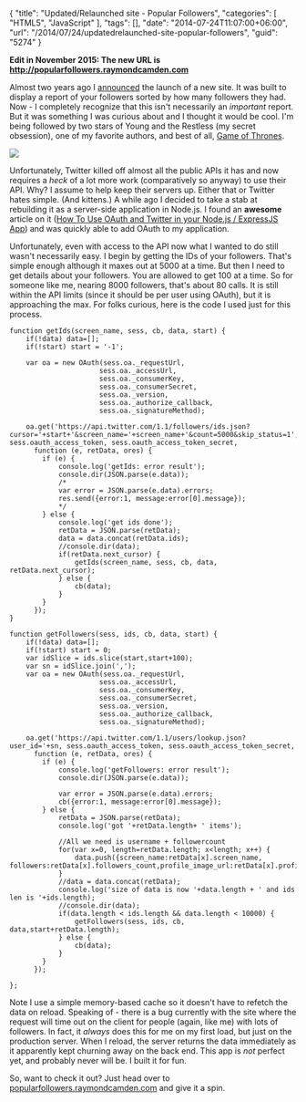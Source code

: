 {
	"title": "Updated/Relaunched site - Popular Followers",
	"categories": [
		"HTML5",
		"JavaScript"
	],
	"tags": [],
	"date": "2014-07-24T11:07:00+06:00",
	"url": "/2014/07/24/updatedrelaunched-site-popular-followers",
	"guid": "5274"
}

<strong>Edit in November 2015: The new URL is <a href="http://popularfollowers.raymondcamden.com">http://popularfollowers.raymondcamden.com</a></strong>

<p>
Almost two years ago I <a href="http://www.raymondcamden.com/2012/8/20/New-site--PopularFollowerscom">announced</a> the launch of a new site. It was built to display a report of your followers sorted by how many followers they had. Now - I completely recognize that this isn't necessarily an <i>important</i> report. But it was something I was curious about and I thought it would be cool. I'm being followed by two stars of Young and the Restless (my secret obsession), one of my favorite authors, and best of all, <a href="https://twitter.com/GameOfThrones">Game of Thrones</a>.
</p>
<!--more-->
<p>
<img src="http://static.raymondcamden.com/images/Popular_Twitter_Followers.jpg" />
</p>

<p>
Unfortunately, Twitter killed off almost all the public APIs it has and now requires a <i>heck</i> of a lot more work (comparatively so anyway) to use their API. Why? I assume to help keep their servers up. Either that or Twitter hates simple. (And kittens.) A while ago I decided to take a stab at rebuilding it as a server-side application in Node.js. I found an <strong>awesome</strong> article on it (<a href="http://moonlitscript.com/post.cfm/how-to-use-oauth-and-twitter-in-your-node-js-expressjs-app/">How To Use OAuth and Twitter in your Node.js / ExpressJS App</a>) and was quickly able to add OAuth to my application.
</p>

<p>
Unfortunately, even with access to the API now what I wanted to do still wasn't necessarily easy. I begin by getting the IDs of your followers. That's simple enough although it maxes out at 5000 at a time. But then I need to get details about your followers. You are allowed to get 100 at a time. So for someone like me, nearing 8000 followers, that's about 80 calls. It is still within the API limits (since it should be per user using OAuth), but it is approaching the max. For folks curious, here is the code I used just for this process.
</p>

<pre><code class="language-javascript">function getIds(screen_name, sess, cb, data, start) {
	if(!data) data=[];
	if(!start) start = &#x27;-1&#x27;;

	var oa = new OAuth(sess.oa._requestUrl,
	                  sess.oa._accessUrl,
	                  sess.oa._consumerKey,
	                  sess.oa._consumerSecret,
	                  sess.oa._version,
	                  sess.oa._authorize_callback,
	                  sess.oa._signatureMethod);
	
	oa.get(&#x27;https:&#x2F;&#x2F;api.twitter.com&#x2F;1.1&#x2F;followers&#x2F;ids.json?cursor=&#x27;+start+&#x27;&amp;screen_name=&#x27;+screen_name+&#x27;&amp;count=5000&amp;skip_status=1&#x27;, sess.oauth_access_token, sess.oauth_access_token_secret,            
      function (e, retData, ores) {
		if (e) {
			console.log(&#x27;getIds: error result&#x27;);
			console.dir(JSON.parse(e.data));
			&#x2F;*
			var error = JSON.parse(e.data).errors;
			res.send({error:1, message:error[0].message});
			*&#x2F;
		} else {
			console.log(&#x27;get ids done&#x27;);
			retData = JSON.parse(retData);
			data = data.concat(retData.ids);
			&#x2F;&#x2F;console.dir(data);
			if(retData.next_cursor) {
				getIds(screen_name, sess, cb, data, retData.next_cursor);	
			} else {
				cb(data);
			}
		}
      });
}

function getFollowers(sess, ids, cb, data, start) {
	if(!data) data=[];
	if(!start) start = 0;
	var idSlice = ids.slice(start,start+100);
	var sn = idSlice.join(&#x27;,&#x27;);
	var oa = new OAuth(sess.oa._requestUrl,
	                  sess.oa._accessUrl,
	                  sess.oa._consumerKey,
	                  sess.oa._consumerSecret,
	                  sess.oa._version,
	                  sess.oa._authorize_callback,
	                  sess.oa._signatureMethod);
	
	oa.get(&#x27;https:&#x2F;&#x2F;api.twitter.com&#x2F;1.1&#x2F;users&#x2F;lookup.json?user_id=&#x27;+sn, sess.oauth_access_token, sess.oauth_access_token_secret,             
      function (e, retData, ores) {
		if (e) {
			console.log(&#x27;getFollowers: error result&#x27;);
			console.dir(JSON.parse(e.data));
			
			var error = JSON.parse(e.data).errors;
			cb({error:1, message:error[0].message});			
		} else {
			retData = JSON.parse(retData);
			console.log(&#x27;got &#x27;+retData.length+ &#x27; items&#x27;);
			
			&#x2F;&#x2F;All we need is username + followercount
			for(var x=0, length=retData.length; x&lt;length; x++) {
				data.push({screen_name:retData[x].screen_name, followers:retData[x].followers_count,profile_image_url:retData[x].profile_image_url});
			}
			&#x2F;&#x2F;data = data.concat(retData);
			console.log(&#x27;size of data is now &#x27;+data.length + &#x27; and ids len is &#x27;+ids.length);
			&#x2F;&#x2F;console.dir(data);
			if(data.length &lt; ids.length &amp;&amp; data.length &lt; 10000) {
				getFollowers(sess, ids, cb, data,start+retData.length);	
			} else {
				cb(data);
			}
		}
      });
	
};</code></pre>

<p>
Note I use a simple memory-based cache so it doesn't have to refetch the data on reload. Speaking of - there is a bug currently with the site where the request will time out on the client for people (again, like me) with lots of followers. In fact, it <i>always</i> does this for me on my first load, but just on the production server. When I reload, the server returns the data immediately as it apparently kept churning away on the back end. This app is <i>not</i> perfect yet, and probably never will be. I built it for fun.
</p>

<p>
So, want to check it out? Just head over to <a href="http://popularfollowers.raymondcamden.com">popularfollowers.raymondcamden.com</a> and give it a spin.
</p>